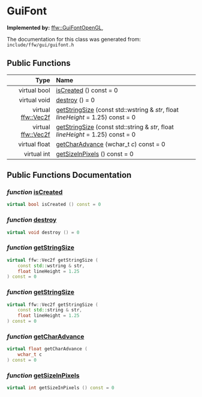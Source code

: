 GuiFont
===================================


**Implemented by:** [ffw::GuiFontOpenGL](ffw_GuiFontOpenGL.html), 

The documentation for this class was generated from: `include/ffw/gui/guifont.h`



## Public Functions

| Type | Name |
| -------: | :------- |
|  virtual bool | [isCreated](#b7a982fd) () const = 0  |
|  virtual void | [destroy](#da36910c) () = 0  |
|  virtual [ffw::Vec2f](ffw.html#fcfaa6c5) | [getStringSize](#6a839d84) (const std::wstring & _str_, float _lineHeight_ = 1.25) const = 0  |
|  virtual [ffw::Vec2f](ffw.html#fcfaa6c5) | [getStringSize](#239d33f2) (const std::string & _str_, float _lineHeight_ = 1.25) const = 0  |
|  virtual float | [getCharAdvance](#1f5e756b) (wchar_t _c_) const = 0  |
|  virtual int | [getSizeInPixels](#96e35353) () const = 0  |


## Public Functions Documentation

### _function_ <a id="b7a982fd" href="#b7a982fd">isCreated</a>

```cpp
virtual bool isCreated () const = 0 
```



### _function_ <a id="da36910c" href="#da36910c">destroy</a>

```cpp
virtual void destroy () = 0 
```



### _function_ <a id="6a839d84" href="#6a839d84">getStringSize</a>

```cpp
virtual ffw::Vec2f getStringSize (
    const std::wstring & str,
    float lineHeight = 1.25
) const = 0 
```



### _function_ <a id="239d33f2" href="#239d33f2">getStringSize</a>

```cpp
virtual ffw::Vec2f getStringSize (
    const std::string & str,
    float lineHeight = 1.25
) const = 0 
```



### _function_ <a id="1f5e756b" href="#1f5e756b">getCharAdvance</a>

```cpp
virtual float getCharAdvance (
    wchar_t c
) const = 0 
```



### _function_ <a id="96e35353" href="#96e35353">getSizeInPixels</a>

```cpp
virtual int getSizeInPixels () const = 0 
```





